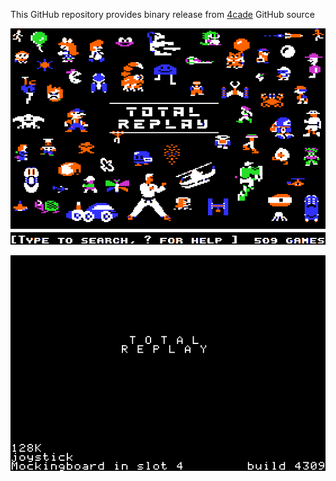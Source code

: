 This GitHub repository provides binary release from [4cade](https://github.com/a2-4am/4cade) GitHub source

![Total Replay Cover Image](https://github.com/appleiifanclub/a2-4am_4cade_bin/blob/003491ab502457d7352c905029b2ef33d480ce2d/image/Total%20Replay%20cover.png?raw=true)

![Total Replay build 4277](https://github.com/appleiifanclub/a2-4am_4cade_bin/blob/c6f7898d866201b20e3f4ab8a1ea8e851f396fe6/image/Total%20Replay%20build%204309.png?raw=true)
